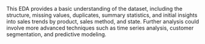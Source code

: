 This EDA provides a basic understanding of the dataset, including the structure, missing values, duplicates, summary statistics, and initial insights into sales trends by product, sales method, and state. Further analysis could involve more advanced techniques such as time series analysis, customer segmentation, and predictive modeling.